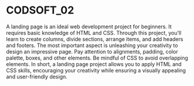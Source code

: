 # CODSOFT_02
 A landing page is an ideal web development project for beginners. It requires basic
 knowledge of HTML and CSS. Through this project, you'll learn to create columns, divide
 sections, arrange items, and add headers and footers. The most important aspect is
 unleashing your creativity to design an impressive page. Pay attention to alignments,
 padding, color palette, boxes, and other elements. Be mindful of CSS to avoid overlapping
 elements. In short, a landing page project allows you to apply HTML and CSS skills,
 encouraging your creativity while ensuring a visually appealing and user-friendly design.
